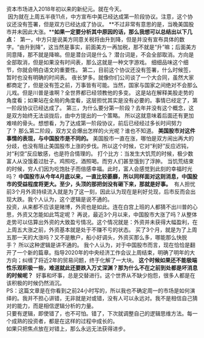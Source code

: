 资本市场进入2018年初以来的新纪元。就在今天。  
 因为就在上周五半夜11点，中方宣布中美已经达成第一阶段协议。注意，这个协议还没有签署，但是双方已经达成了协议。 **不过非常有意思的是，当晚美国股市并未因此大涨。****如果一定要分析其中原因的话，那么我想可以总结出以下几点：**  第一，中方只是说美方同意关税将由升到降，但是并没有宣布具体的数字。“由升到降”，这当然是事实，前面美方一再加税，那不就是“升”嘛；后面美方同意降，那不就是降嘛。但是潜台词是什么？ 潜台词是，不会全部取消。方向是全部取消，但是如果没有时间表，那么这就是一种文字游戏。 细细品味这个细节，你就会明白语文的重要性。 第二，目前这个协议还没有签署，什么时候签，暂时也没有明确的时间表。 夜长梦多。就像你们公司谈了一个大合同，虽然大家都商定了，但是没有签之前，万事皆有可能。当然，国家与国家之间绝对不会那么儿戏。但是川普是谁啊？全世界都已经领教他的多变。 这是站在解释美股走势的角度看；如果站在全局的角度看，这层担忧其实是没有必要的。事情已经定了，第一阶段协议已经达成了。 第三，为什么要分第一阶段？去年并没有这个概念，这是双方始终无法谈拢后，由中方提出的一个策略。 所以这就意味着后面还有更加难啃的骨头。想想看，为了达成第一阶段协议，前后已经经过多长时间努力了？ 那么第二阶段，双方又会爆出怎样的火光呢？谁也不知道。 **美国股市对这件事情的表现，与中国股市是不同的。** 美国股市一直在涨，哪怕是双方闹出再大的分歧，也没有阻止美国股市上涨的步伐。所以这个时候，它对“利好”反应迟钝，对“利空”反应敏感，也是符合情理的。 打个比方：当发生大饥荒的时候，极少数富人从没饿着过肚子。鸡照吃，酒照喝。而穷人们甚至饿到了浮肿。 当饥荒结束的时候，穷人们因为吃饱肚子而倍感幸福。此时，富人会感觉到此刻的幸福时光吗？ **中国股市从今年4月底以来，一直比较萎靡，所以同样面对这则消息，中国股市的受益程度将更大。至少，头顶的那把剑没有砸下来，那就是好事。**  有人担忧前3个月外资持续流入就是为了这一刻，因此认为现在是利好兑现，后市反而会出现大跌。我个人认为，这个逻辑是说不通的。   
投资，从来都不应该是赌博，外资也是如此。连在白宫上班的人都猜不出川普的心思，外资又怎能如此笃定呢？ 再说，最近3个月以来，中国股市大涨了吗？从整体走势可以估算出外资的大致盈亏情况。这个情况就是：外资并未获得大幅盈利，在上周五大涨之前，外资基本就是处于不赚不亏的状态。 买了3个月，就是为了上周五那一天的大涨吗？又不是散户，船小好调头，外资买那么多，哪能那么快脱手？ 所以这种逻辑是讲不通的。 我个人认为，对于中国股市而言，现在恰恰是翻开了一个新的篇章。指导2020年的中央经济工作会议上周结束，明确了明年的大方向；纠缠了将近2年的贸易问题，终于化解了一大块。 **这个时候如果还不能极端性乐观积极一些，难道就此还要跌入万丈深渊？那为什么不在之前到处都是坏消息的时候呢？**  好事和坏事，总是交替进行。这个世界从不缺少抱怨，很多人都是在该积极的时候仍然消沉。  
PS：这篇文章是在你看到之前24小时写的，所以我也不确定周一的市场是如何演绎的。我并不担心讲错，无非就是对或错，没有人可以永远对。我不是相信自己猜对的能力，而是相信逻辑分析的力量。  
只要有逻辑，即使错了，也不可怕。错了，下次就调整自己的逻辑思维方法。每一个成熟的投资者，都是在这样的过程中成长的。  
如果只把焦点放在对错上，那么永远无法获得进步。